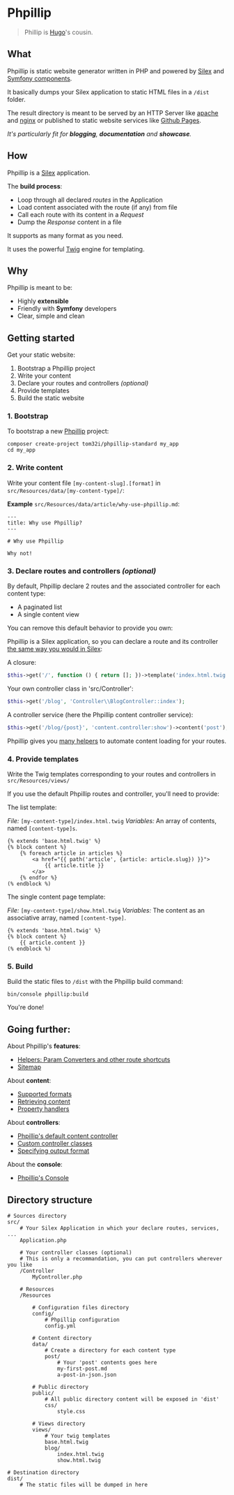 # Phpillip

> Phillip is [Hugo](https://gohugo.io/)'s cousin.

## What

Phpillip is static website generator written in PHP and powered by [Silex](http://silex.sensiolabs.org/) and [Symfony components](http://symfony.com/doc/current/components/index.html).

It basically dumps your Silex application to static HTML files in a `/dist` folder.

The result directory is meant to be served by an HTTP Server like [apache](http://apache.org) and [nginx](http://www.nginx.com) or published to static website services like [Github Pages](https://pages.github.com/).

*It's particularly fit for __blogging__, __documentation__ and __showcase__.*

## How

Phpillip is a [Silex](http://silex.sensiolabs.org/) application.

The __build process__:
- Loop through all declared _routes_ in the Application
- Load content associated with the route (if any) from file
- Call each route with its content in a _Request_
- Dump the _Response_ content in a file

It supports as many format as you need.

It uses the powerful [Twig](http://twig.sensiolabs.org/) engine for templating.

## Why

Phpillip is meant to be:

- Highly __extensible__
- Friendly with __Symfony__ developers
- Clear, simple and clean

## Getting started

Get your static website:

1. Bootstrap a Phpillip project
2. Write your content
3. Declare your routes and controllers  _(optional)_
4. Provide templates
5. Build the static website

### 1. Bootstrap

To bootstrap a new [Phpillip](https://github.com/Tom32i/phpillip) project:

    composer create-project tom32i/phpillip-standard my_app
    cd my_app

### 2. Write content

Write your content file `[my-content-slug].[format]` in `src/Resources/data/[my-content-type]/`:

__Example__ `src/Resources/data/article/why-use-phpillip.md`:

```
---
title: Why use Phpillip?
---

# Why use Phpillip

Why not!
```

### 3. Declare routes and controllers _(optional)_

By default, Phpillip declare 2 routes and the associated controller for each content type:

- A paginated list
- A single content view

You can remove this default behavior to provide you own:

Phpillip is a Silex application, so you can declare a route and its controller [the same way you would in Silex](http://silex.sensiolabs.org/doc/usage.html#routing):

A closure:

```php
$this->get('/', function () { return []; })->template('index.html.twig');
```

Your own controller class in 'src/Controller':

```php
$this->get('/blog', 'Controller\\BlogController::index');
```

A controller service (here the Phpillip content controller service):

```php
$this->get('/blog/{post}', 'content.controller:show')->content('post');
```

Phpillip gives you [many helpers](doc/controller/helpers.md) to automate content loading for your routes.

### 4. Provide templates

Write the Twig templates corresponding to your routes and controllers in `src/Resources/views/`

If you use the default Phpillip routes and controller, you'll need to provide:

The list template:

_File:_ `[my-content-type]/index.html.twig`
_Variables:_ An array of contents, named `[content-type]s`.

``` twig
{% extends 'base.html.twig' %}
{% block content %}
    {% foreach article in articles %}
        <a href="{{ path('article', {article: article.slug}) }}">
            {{ article.title }}
        </a>
    {% endfor %}
(% endblock %)
```

The single content page template:

_File:_ `[my-content-type]/show.html.twig`
_Variables:_ The content as an associative array, named `[content-type]`.

``` twig
{% extends 'base.html.twig' %}
{% block content %}
    {{ article.content }}
(% endblock %)
```

### 5. Build

Build the static files to `/dist` with the Phpillip build command:

    bin/console phpillip:build

You're done!

## Going further:

About Phpillip's __features__:
- [Helpers: Param Converters and other route shortcuts](doc/feature/helpers.md)
- [Sitemap](doc/feature/sitemap.md)

About __content__:

- [Supported formats](doc/content/formats.md)
- [Retrieving content](doc/content/retrieving-content.md)
- [Property handlers](doc/content/property-handlers.md)

About __controllers__:

- [Phpillip's default content controller](doc/controller/content.md)
- [Custom controller classes](doc/controller/custom.md)
- [Specifying output format](doc/controller/format.md)

About the __console__:

- [Phpillip's Console](doc/console/commands.md)

## Directory structure

```
# Sources directory
src/
    # Your Silex Application in which your declare routes, services, ...
    Application.php

    # Your controller classes (optional)
    # This is only a recommandation, you can put controllers wherever you like
    /Controller
        MyController.php

    # Resources
    /Resources

        # Configuration files directory
        config/
            # Phpillip configuration
            config.yml

        # Content directory
        data/
            # Create a directory for each content type
            post/
                # Your 'post' contents goes here
                my-first-post.md
                a-post-in-json.json

        # Public directory
        public/
            # All public directory content will be exposed in 'dist'
            css/
                style.css

        # Views directory
        views/
            # Your twig templates
            base.html.twig
            blog/
                index.html.twig
                show.html.twig

# Destination directory
dist/
    # The static files will be dumped in here

```
